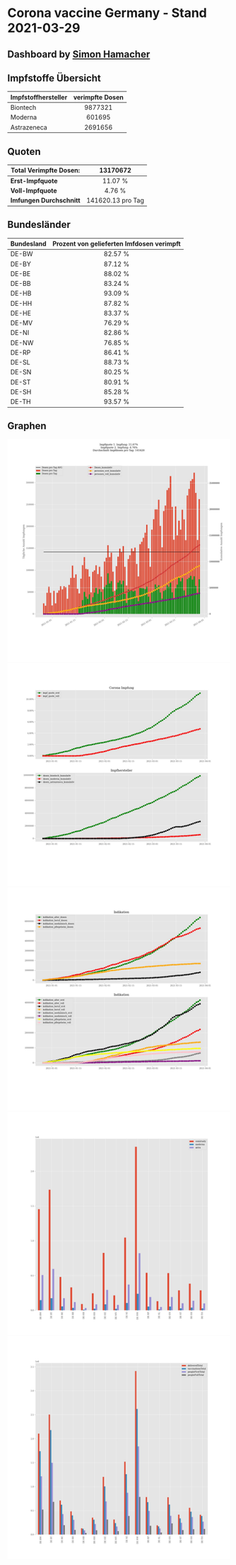 # Corona vaccine Germany - Stand 2021-03-29
## Dashboard by [Simon Hamacher](https://www.shamacher.eu)
## Impfstoffe Übersicht
**Impfstoffhersteller** | **verimpfte Dosen**
-------- | :--------:
Biontech | 9877321
Moderna | 601695
Astrazeneca | 2691656


## Quoten
**Total Verimpfte Dosen:** | 13170672
-------- | :--------:
**Erst-Impfquote** | 11.07 %
**Voll-Impfquote** | 4.76 %
**Imfungen Durchschnitt** | 141620.13 pro Tag
## Bundesländer
**Bundesland** | **Prozent von gelieferten Imfdosen verimpft**
-------- | :--------:
DE-BW | 82.57 %
DE-BY | 87.12 %
DE-BE | 88.02 %
DE-BB | 83.24 %
DE-HB | 93.09 %
DE-HH | 87.82 %
DE-HE | 83.37 %
DE-MV | 76.29 %
DE-NI | 82.86 %
DE-NW | 76.85 %
DE-RP | 86.41 %
DE-SL | 88.73 %
DE-SN | 80.25 %
DE-ST | 80.91 %
DE-SH | 85.28 %
DE-TH | 93.57 %
## Graphen
<img src="Impfungen-Corona-01.jpg" alt="Impf Übersicht" title="Impf Übersicht" />
<img src="Impfungen-Corona-02.jpg" alt="Impfquote" title="optionaler Titel" />
<img src="Impfungen-Corona-03.jpg" alt="Indikation" title="Indikation" />
<img src="Impfungen-Corona-04.jpg" alt="Impfungen in den Bundesländern" title="Impfungen in den Bundesländern" />
<img src="Impfungen-Corona-05.jpg" alt="Impfungen in den Bundesländern" title="Impfungen in den Bundesländern" />

